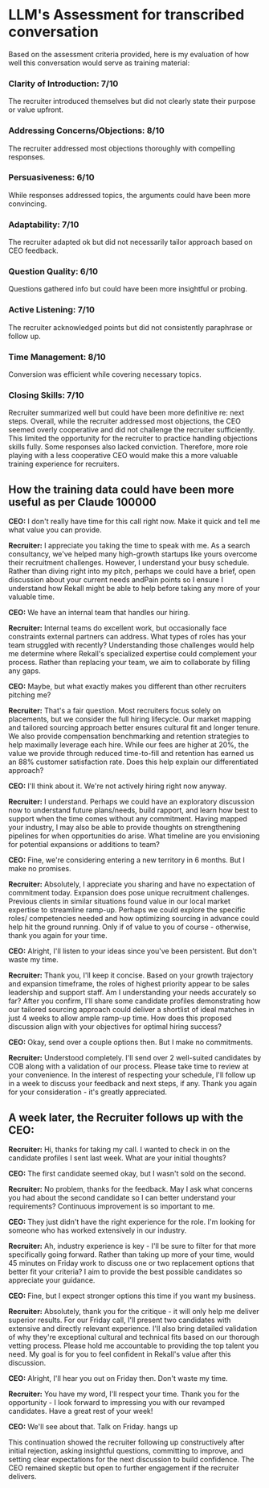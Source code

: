 # LLM's Assessment for transcribed conversation

Based on the assessment criteria provided, here is my evaluation of how well this conversation would serve as training material:

### Clarity of Introduction: 7/10
The recruiter introduced themselves but did not clearly state their purpose or value upfront.

### Addressing Concerns/Objections: 8/10
The recruiter addressed most objections thoroughly with compelling responses.

### Persuasiveness: 6/10
While responses addressed topics, the arguments could have been more convincing.

### Adaptability: 7/10
The recruiter adapted ok but did not necessarily tailor approach based on CEO feedback.

### Question Quality: 6/10
Questions gathered info but could have been more insightful or probing.

### Active Listening: 7/10
The recruiter acknowledged points but did not consistently paraphrase or follow up.

### Time Management: 8/10
Conversion was efficient while covering necessary topics.

### Closing Skills: 7/10

Recruiter summarized well but could have been more definitive re: next steps.
Overall, while the recruiter addressed most objections, the CEO seemed overly cooperative and did not challenge the recruiter sufficiently. This limited the opportunity for the recruiter to practice handling objections skills fully. Some responses also lacked conviction. Therefore, more role playing with a less cooperative CEO would make this a more valuable training experience for recruiters.

## How the training data could have been more useful as per Claude 100000

**CEO:**  I don't really have time for this call right now. Make it quick and tell me what value you can provide.

**Recruiter:**  I appreciate you taking the time to speak with me. As a search consultancy, we've helped many high-growth startups like yours overcome their recruitment challenges. However, I understand your busy schedule. Rather than diving right into my pitch, perhaps we could have a brief, open discussion about your current needs andPain points so I ensure I understand how Rekall might be able to help before taking any more of your valuable time.

**CEO:**  We have an internal team that handles our hiring.

**Recruiter:**  Internal teams do excellent work, but occasionally face constraints external partners can address. What types of roles has your team struggled with recently? Understanding those challenges would help me determine where Rekall's specialized expertise could complement your process. Rather than replacing your team, we aim to collaborate by filling any gaps.

**CEO:**  Maybe, but what exactly makes you different than other recruiters pitching me?

**Recruiter:**  That's a fair question. Most recruiters focus solely on placements, but we consider the full hiring lifecycle. Our market mapping and tailored sourcing approach better ensures cultural fit and longer tenure. We also provide compensation benchmarking and retention strategies to help maximally leverage each hire. While our fees are higher at 20%, the value we provide through reduced time-to-fill and retention has earned us an 88% customer satisfaction rate. Does this help explain our differentiated approach?

**CEO:**  I'll think about it. We're not actively hiring right now anyway.

**Recruiter:**  I understand. Perhaps we could have an exploratory discussion now to understand future plans/needs, build rapport, and learn how best to support when the time comes without any commitment. Having mapped your industry, I may also be able to provide thoughts on strengthening pipelines for when opportunities do arise. What timeline are you envisioning for potential expansions or additions to team?

**CEO:**  Fine, we're considering entering a new territory in 6 months. But I make no promises.

**Recruiter:**  Absolutely, I appreciate you sharing and have no expectation of commitment today. Expansion does pose unique recruitment challenges. Previous clients in similar situations found value in our local market expertise to streamline ramp-up. Perhaps we could explore the specific roles/ competencies needed and how optimizing sourcing in advance could help hit the ground running. Only if of value to you of course - otherwise, thank you again for your time.

**CEO:**  Alright, I'll listen to your ideas since you've been persistent. But don't waste my time.

**Recruiter:**  Thank you, I'll keep it concise. Based on your growth trajectory and expansion timeframe, the roles of highest priority appear to be sales leadership and support staff. Am I understanding your needs accurately so far? After you confirm, I'll share some candidate profiles demonstrating how our tailored sourcing approach could deliver a shortlist of ideal matches in just 4 weeks to allow ample ramp-up time. How does this proposed discussion align with your objectives for optimal hiring success?

**CEO:**  Okay, send over a couple options then. But I make no commitments.

**Recruiter:**  Understood completely. I'll send over 2 well-suited candidates by COB along with a validation of our process. Please take time to review at your convenience. In the interest of respecting your schedule, I'll follow up in a week to discuss your feedback and next steps, if any. Thank you again for your consideration - it's greatly appreciated.


## A week later, the Recruiter follows up with the CEO:

**Recruiter:**  Hi, thanks for taking my call. I wanted to check in on the candidate profiles I sent last week. What are your initial thoughts?

**CEO:**  The first candidate seemed okay, but I wasn't sold on the second.

**Recruiter:**  No problem, thanks for the feedback. May I ask what concerns you had about the second candidate so I can better understand your requirements? Continuous improvement is so important to me.

**CEO:**  They just didn't have the right experience for the role. I'm looking for someone who has worked extensively in our industry.

**Recruiter:**  Ah, industry experience is key - I'll be sure to filter for that more specifically going forward. Rather than taking up more of your time, would 45 minutes on Friday work to discuss one or two replacement options that better fit your criteria? I aim to provide the best possible candidates so appreciate your guidance.

**CEO:**  Fine, but I expect stronger options this time if you want my business.

**Recruiter:**  Absolutely, thank you for the critique - it will only help me deliver superior results. For our Friday call, I'll present two candidates with extensive and directly relevant experience. I'll also bring detailed validation of why they're exceptional cultural and technical fits based on our thorough vetting process. Please hold me accountable to providing the top talent you need. My goal is for you to feel confident in Rekall's value after this discussion.

**CEO:**  Alright, I'll hear you out on Friday then. Don't waste my time.

**Recruiter:**  You have my word, I'll respect your time. Thank you for the opportunity - I look forward to impressing you with our revamped candidates. Have a great rest of your week!

**CEO:**  We'll see about that. Talk on Friday. hangs up

This continuation showed the recruiter following up constructively after initial rejection, asking insightful questions, committing to improve, and setting clear expectations for the next discussion to build confidence. The CEO remained skeptic but open to further engagement if the recruiter delivers.